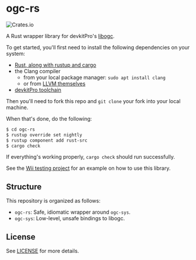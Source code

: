 # ogc-rs

![Crates.io](https://img.shields.io/crates/v/ogc-rs)

A Rust wrapper library for devkitPro's [libogc](https://github.com/devkitPro/libogc).

To get started, you'll first need to install the following dependencies on your system:
* [Rust, along with rustup and cargo](https://www.rust-lang.org/tools/install)
* the Clang compiler
  * from your local package manager: `sudo apt install clang`
  * or from [LLVM themselves](https://clang.llvm.org/get_started.html)
* [devkitPro toolchain](https://devkitpro.org/wiki/Getting_Started)

Then you'll need to fork this repo and `git clone` your fork into your local machine.

When that's done, do the following:

```sh
$ cd ogc-rs
$ rustup override set nightly
$ rustup component add rust-src
$ cargo check
```

If everything's working properly, `cargo check` should run successfully.

See the [Wii testing project](https://github.com/rust-wii/testing-project) for an example on how to use this library.

## Structure

This repository is organized as follows:

* `ogc-rs`: Safe, idiomatic wrapper around `ogc-sys`.
* `ogc-sys`: Low-level, unsafe bindings to libogc.

## License

See [LICENSE](LICENSE) for more details.
